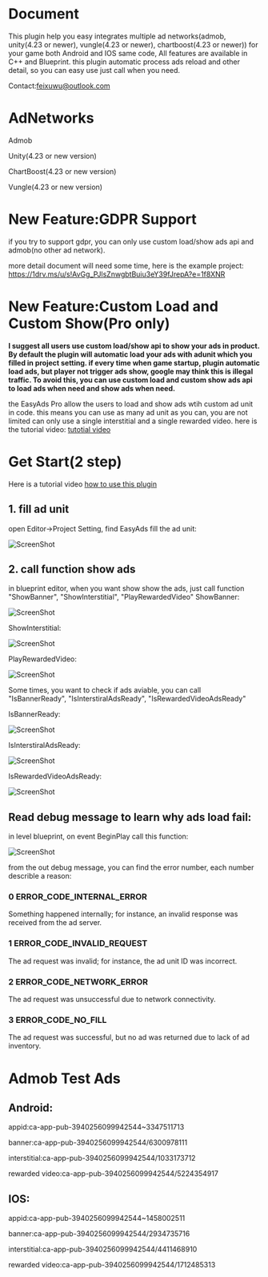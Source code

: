 # Document

This plugin help you easy integrates multiple ad networks(admob, unity(4.23 or newer), vungle(4.23 or newer), chartboost(4.23 or newer)) for your game both Android and IOS same code,
All features are available in C++ and Blueprint. this plugin automatic process ads reload and other detail, so
 you can easy use just call when you need.
 
 Contact:feixuwu@outlook.com
 
 
 # AdNetworks
 Admob
 
 Unity(4.23 or new version)
 
 ChartBoost(4.23 or new version)
 
 Vungle(4.23 or new version)
 
 # New Feature:GDPR Support

 if you try to support gdpr, 
 you can only use custom load/show ads api and admob(no other ad network).
 
 more detail document will need some time, here is the example project:
 https://1drv.ms/u/s!AvGg_PJlsZnwgbtBuiu3eY39fJrepA?e=1f8XNR
 
 
 # New Feature:Custom Load and Custom Show(Pro only)
  
  **I suggest all users use custom load/show api to show your ads in product. By default the plugin will automatic load your ads with adunit which you filled in project setting.
  if every time when game startup, plugin automatic load ads, but player not trigger ads show, google may think this is illegal traffic. To avoid this, you can use custom load and custom show ads api to load ads when need and show ads when need.**
  
   the EasyAds Pro allow the users to load and show ads wtih custom ad unit in code. this means you can use as many ad unit as you can,
 you are not limited can only use a single interstitial and a single rewarded video.
 here is the tutorial video:  [tutotial video](https://youtu.be/vI-uF5lHc64)
 
 # Get Start(2 step)
 
 Here is a tutorial video 
 [how to use this plugin](https://youtu.be/uoAdOpi1wCQ)
 
 ## 1. fill ad unit
   open Editor->Project Setting, find EasyAds fill the ad unit:
 
  ![ScreenShot](img/setting.PNG)
  
  
 ## 2. call function show ads
 in blueprint editor, when you want show show the ads, just call function "ShowBanner", "ShowInterstitial", "PlayRewardedVideo"
  ShowBanner:
  
  ![ScreenShot](img/showbanner.PNG)
  
  ShowInterstitial:
  
  ![ScreenShot](img/showinterstital.PNG)
  
  PlayRewardedVideo:
  
  ![ScreenShot](img/playvideo.PNG)
  
 Some times, you want to check if ads aviable, you can call "IsBannerReady", "IsInterstiralAdsReady", "IsRewardedVideoAdsReady"
  
  IsBannerReady:
  
  ![ScreenShot](img/checkBaner.PNG)
  
  IsInterstiralAdsReady:
  
   ![ScreenShot](img/checkInterstital.PNG)
   
  IsRewardedVideoAdsReady:
  
   ![ScreenShot](img/checkvideo.PNG)
   
   ## Read debug message to learn why ads load fail:
   
   in level blueprint, on event BeginPlay call this function:
   
  ![ScreenShot](img/debug.png)
  
  from the out debug message, you can find the error number, each number describle a reason:
  
  ### 0 ERROR_CODE_INTERNAL_ERROR
  
  Something happened internally; for instance, an invalid response was received from the ad server.
  
  ### 1 ERROR_CODE_INVALID_REQUEST
  
  The ad request was invalid; for instance, the ad unit ID was incorrect.
  
  ### 2 ERROR_CODE_NETWORK_ERROR
  
  The ad request was unsuccessful due to network connectivity.
  
  ### 3 ERROR_CODE_NO_FILL
  
  The ad request was successful, but no ad was returned due to lack of ad inventory.
  
# Admob Test Ads

## Android: 

appid:ca-app-pub-3940256099942544~3347511713

banner:ca-app-pub-3940256099942544/6300978111

interstitial:ca-app-pub-3940256099942544/1033173712

rewarded video:ca-app-pub-3940256099942544/5224354917

## IOS: 

appid:ca-app-pub-3940256099942544~1458002511

banner:ca-app-pub-3940256099942544/2934735716

interstitial:ca-app-pub-3940256099942544/4411468910

rewarded video:ca-app-pub-3940256099942544/1712485313



  
